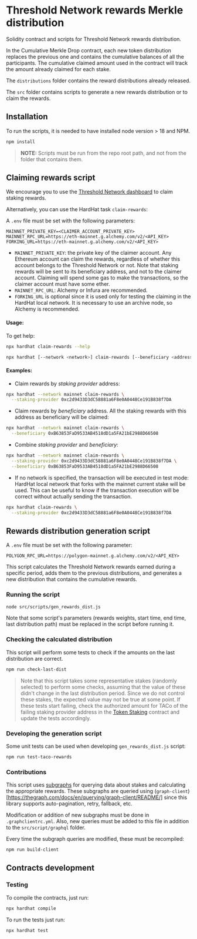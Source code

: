 # Threshold Network rewards Merkle distribution

Solidity contract and scripts for Threshold Network rewards distribution.

In the Cumulative Merkle Drop contract, each new token distribution replaces the previous one and
contains the cumulative balances of all the participants. The cumulative claimed amount used in
the contract will track the amount already claimed for each stake.

The `distributions` folder contains the reward distributions already released.

The `src` folder contains scripts to generate a new rewards distribution or to claim the rewards.

## Installation

To run the scripts, it is needed to have installed node version > 18 and NPM.

```bash
npm install
```

> **NOTE:** Scripts must be run from the repo root path, and not from the folder that contains them.

## Claiming rewards script

We encourage you to use the [Threshold Network dashboard](https://dashboard.threshold.network/staking)
to claim staking rewards.

Alternatively, you can use the HardHat task `claim-rewards`:

A `.env` file must be set with the following parameters:

```
MAINNET_PRIVATE_KEY=<CLAIMER_ACCOUNT_PRIVATE_KEY>
MAINNET_RPC_URL=https://eth-mainnet.g.alchemy.com/v2/<API_KEY>
FORKING_URL=https://eth-mainnet.g.alchemy.com/v2/<API_KEY>
```

- `MAINNET_PRIVATE_KEY`: the private key of the claimer account. Any Ethereum account can claim the
  rewards, regardless of whether this account belongs to the Threshold Network or not. Note that
  staking rewards will be sent to its beneficiary address, and not to the claimer account. Claiming
  will spend some gas to make the transactions, so the claimer account must have some ether.
- `MAINNET_RPC_URL`: Alchemy or Infura are recommended.
- `FORKING_URL` is optional since it is used only for testing the claiming in the HardHat local
  network. It is necessary to use an archive node, so Alchemy is recommended.

#### Usage:

To get help:

```bash
npx hardhat claim-rewards --help
```

```bash
npx hardhat [--network <network>] claim-rewards [--beneficiary <address>] [--staking-provider <address>]
```

#### Examples:

- Claim rewards by _staking provider_ address:

```bash
npx hardhat --network mainnet claim-rewards \
  --staking-provider 0xc2d9433D3dC58881a6F8e0A0448Ce191B838f7DA
```

- Claim rewards by _beneficiary_ address. All the staking rewards with this address as beneficiary
  will be claimed:

```bash
npx hardhat --network mainnet claim-rewards \
  --beneficiary 0xB63853FaD9533AB4518dD1a5FA21bE2988D66508
```

- Combine _staking provider_ and _beneficiary_:

```bash
npx hardhat --network mainnet claim-rewards \
  --staking-provider 0xc2d9433D3dC58881a6F8e0A0448Ce191B838f7DA \
  --beneficiary 0xB63853FaD9533AB4518dD1a5FA21bE2988D66508
```

- If no network is specified, the transaction will be executed in test mode: HardHat local network
  that forks with the mainnet current stake will be used. This can be useful to know if the
  transaction execution will be correct without actually sending the transaction.

```bash
npx hardhat claim-rewards \
  --staking-provider 0xc2d9433D3dC58881a6F8e0A0448Ce191B838f7DA
```

## Rewards distribution generation script

A `.env` file must be set with the following parameter:

```
POLYGON_RPC_URL=https://polygon-mainnet.g.alchemy.com/v2/<API_KEY>
```

This script calculates the Threshold Network rewards earned during a specific period, adds them to
the previous distributions, and generates a new distribution that contains the cumulative rewards.

### Running the script

```bash
node src/scripts/gen_rewards_dist.js
```

Note that some script's parameters (rewards weights, start time, end time, last distribution path)
must be replaced in the script before running it.

### Checking the calculated distribution

This script will perform some tests to check if the amounts on the last distribution are correct.

```bash
npm run check-last-dist
```

> Note that this script takes some representative stakes (randomly selected) to perform some checks,
> assuming that the value of these didn't change in the last distribution period. Since we do not
> control these stakes, the expected value may not be true at some point. If these tests start
> failing, check the authorized amount for TACo of the failing staking provider address in the
> [Token Staking](https://etherscan.io/address/0x01b67b1194c75264d06f808a921228a95c765dd7#readProxyContract)
> contract and update the tests accordingly.

### Developing the generation script

Some unit tests can be used when developing `gen_rewards_dist.js` script:

```bash
npm run test-taco-rewards
```

### Contributions

This script uses [subgraphs](https://thegraph.com/explorer) for querying data about stakes and
calculating the appropriate rewards. These subgraphs are queried using
(`graph-client`)[https://thegraph.com/docs/en/querying/graph-client/README/] since this library
supports auto-pagination, retry, fallback, etc.

Modification or addition of new subgraphs must be done in `.graphclientrc.yml`. Also, new queries
must be added to this file in addition to the `src/script/graphql` folder.

Every time the subgraph queries are modified, these must be recompiled:

```bash
npm run build-client
```

## Contracts development

### Testing

To compile the contracts, just run:

```bash
npx hardhat compile
```

To run the tests just run:

```bash
npx hardhat test
```
